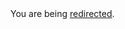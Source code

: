 <html><body>You are being <a href="https://dan.cunning.cc/ruby-on-rails/beware-active-record-callbacks.html.md">redirected</a>.</body></html>